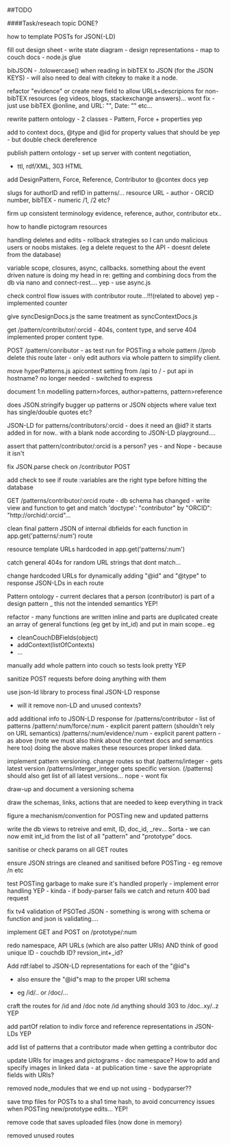 ##TODO

####Task/reseach topic																DONE?

how to template POSTs for JSON(-LD)

fill out design sheet
	- write state diagram
	- design representations 
	- map to couch docs
	- node.js glue

bibJSON
	- .tolowercase() when reading in bibTEX to JSON (for the JSON KEYS)
	- will also need to deal with citekey to make it a node.

refactor "evidence" or create new field to allow URLs+descripions for 
non-bibTEX resources (eg videos, blogs, stackexchange answers)...					wont fix - just use bibTEX @online, and URL: "", Date: "" etc...

rewrite pattern ontology - 2 classes - Pattern, Force + properties 					yep

add to context docs, @type and @id for property values that should be 				yep - but double check
dereference

publish pattern ontology - set up server with content negotiation,
- ttl, rdf/XML, 303 HTML

add DesignPattern, Force, Reference, Contributor to @contex docs					yep

slugs for authorID and refID in patterns/... 
resource URL - author - ORCID number, bibTEX - numeric /1, /2 etc?

firm up consistent terminology
evidence, reference, author, contributor etx..

how to handle pictogram resources

handling deletes and edits - rollback strategies so I can undo 
malicious users or noobs mistakes.
(eg a delete request to the API - doesnt delete from the database) 

variable scope, closures, async, callbacks.
something about the event driven nature is doing my head in re:
getting and combining docs from the db via nano and connect-rest....				yep - use async.js

check control flow issues with contributor route...!!!(related to above)			yep - implemented counter

give syncDesignDocs.js the same treatment as syncContextDocs.js

get /pattern/contributor/:orcid - 404s, content type, and serve 					404 implemented
proper content type.

POST /pattern/conributor - as test run for POSTing a whole pattern
//prob delete this route later - only edit authors via whole pattern to
simplify client.

move hyperPatterns.js apicontext setting from /api to / - put api in hostname?		no longer needed - switched to express

document 1:n modelling pattern>forces, author>patterns, pattern>reference

does JSON.stringify bugger up patterns or JSON objects where value text
has single/double quotes etc?

JSON-LD for patterns/contributors/:orcid - does it need an @id? it starts			added in for now..
with a blank node according to JSON-LD playground....

assert that pattern/contributor/:orcid is a person?									yes - and Nope - because it isn't

fix JSON.parse check on /contributor POST

add check to see if route :variables are the right type before hitting the database

GET /patterns/contributor/:orcid route - db schema has changed - write view and function
to get and match 'doctype': "contributor" by "ORCID": "http://orchid/:orcid"...

clean final pattern JSON of internal dbfields for each function in 
app.get('patterns/:num') route

resource template URLs hardcoded in app.get('patterns/:num')

catch general 404s for random URL strings that dont match...

change hardcoded URLs for dynamically adding "@id" and "@type" 
to response JSON-LDs in each route

Pattern ontology - current declares that a person (contributor) is part of 
a design pattern _ this not the intended semantics									YEP!

refactor - many functions are written inline and parts are duplicated
create an array of general functions (eg get by int_id) and put in main scope..
eg
- cleanCouchDBFields(object)
- addContext(listOfContexts)
- ...


manually add whole pattern into couch so tests look pretty							YEP

sanitize POST requests before doing anything with them

use json-ld library to process final JSON-LD response 
- will it remove non-LD and unused contexts?

add additional info to JSON-LD response for
/patterns/contributor
	- list of patterns
/pattern/:num/force/:num
	- explicit parent pattern (shouldn't rely on URL semantics)
/patterns/:num/evidence/:num
	- explicit parent pattern - as above
(note we must also think about the context docs and semantics here too)
doing the above makes these resources proper linked data.

implement pattern versioning.
change routes so that
/patterns/integer - gets latest version
/patterns/interger_integer gets specific version.
(/patterns) should also get list of all latest versions...							nope - wont fix

draw-up and document a versioning schema

draw the schemas, links, actions that are needed to keep everything in track

figure a mechanism/convention for POSTing new and updated patterns

write the db views to retreive and emit, ID, doc_id, _rev...						Sorta - we can now emit int\_id from the list of all "pattern" and "prototype" docs. 

sanitise or check params on all GET routes

ensure JSON strings are cleaned and sanitised before POSTing - eg remove /n etc

test POSTing garbage to make sure it's handled properly - implement error handling		YEP - kinda - if body-parser fails we catch and return 400 bad request

fix tv4 validation of PSOTed JSON - something is wrong with schema or function
and json is validating....

implement GET and POST on /prototype/:num 

redo namespace, API URLs (which are also patter URIs)
AND think of good unique ID - couchdb ID? revsion_int+\_id?

Add rdf:label to JSON-LD representations for each of the "@id"s
* also ensure the "@id"s map to the proper URI schema 
- eg /id/.. or /doc/...

craft the routes for /id and /doc
note /id anything should 303 to /doc..xy/..z										YEP

add partOf relation to indiv force and reference representations in JSON-LDs 		YEP

add list of patterns that a contributor made when getting a contributor doc

update URIs for images and pictograms - doc namespace?
How to add and specify images in linked data - at publication time - save the appropriate fields with URIs?

removed node_modules that we end up not using - bodyparser??

save tmp files for POSTs to a sha1 time hash, to avoid concurrency
issues when POSTing new/prototype edits...										YEP!

remove code that saves uploaded files (now done in memory)

removed unused routes